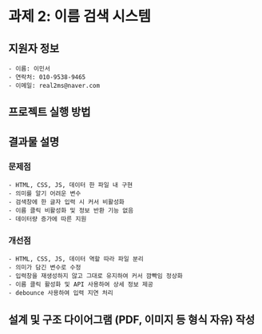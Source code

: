 # 과제 2: 이름 검색 시스템

## 지원자 정보
    - 이름: 이민서
    - 연락처: 010-9538-9465
    - 이메일: real2ms@naver.com

## 프로젝트 실행 방법
## 결과물 설명
### 문제점
    - HTML, CSS, JS, 데이터 한 파일 내 구현
    - 의미를 알기 어려운 변수
    - 검색창에 한 글자 입력 시 커서 비활성화
    - 이름 클릭 비활성화 및 정보 반환 기능 없음
    - 데이터량 증가에 따른 지원
### 개선점
    - HTML, CSS, JS, 데이터 역할 따라 파일 분리
    - 의미가 담긴 변수로 수정
    - 입력창을 재생성하지 않고 그대로 유지하여 커서 깜빡임 정상화
    - 이름 클릭 활성화 및 API 사용하여 상세 정보 제공
    - debounce 사용하여 입력 지연 처리

## 설계 및 구조 다이어그램 (PDF, 이미지 등 형식 자유) 작성